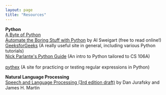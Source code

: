 ```yaml
---
layout: page
title: "Resources"
---
```


**Python** <br>
[A Byte of Python](https://python.swaroopch.com/) <br>
[Automate the Boring Stuff with Python](https://automatetheboringstuff.com/#toc) by Al Sweigart (free to read online!) <br>
[GeeksforGeeks](https://www.geeksforgeeks.org/python-programming-language/?ref=shm) (A really useful site in general, including various Python tutorials) <br>
[Nick Parlante's Python Guide](https://cs.stanford.edu/people/nick/py/) (An intro to Python tailored to CS 106A) <br><br>
[pythex](https://pythex.org/) (A site for practicing or testing regular expressions in Python)

**Natural Language Processing** <br>
[Speech and Language Processing (3rd edition draft)](https://web.stanford.edu/~jurafsky/slp3/) by Dan Jurafsky and James H. Martin
